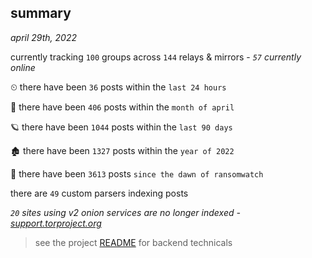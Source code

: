 
## summary
_april 29th, 2022_

currently tracking `100` groups across `144` relays & mirrors - _`57` currently online_

⏲ there have been `36` posts within the `last 24 hours`

🦈 there have been `406` posts within the `month of april`

🪐 there have been `1044` posts within the `last 90 days`

🏚 there have been `1327` posts within the `year of 2022`

🦕 there have been `3613` posts `since the dawn of ransomwatch`

there are `49` custom parsers indexing posts

_`20` sites using v2 onion services are no longer indexed - [support.torproject.org](https://support.torproject.org/onionservices/v2-deprecation/)_

> see the project [README](https://github.com/thetanz/ransomwatch#ransomwatch--) for backend technicals
